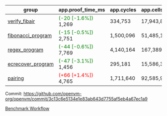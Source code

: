 | group | app.proof_time_ms | app.cycles | app.cells_used | leaf.proof_time_ms | leaf.cycles | leaf.cells_used |
| -- | -- | -- | -- | -- | -- | -- |
| [verify_fibair](https://github.com/openvm-org/openvm/blob/benchmark-results/benchmarks-pr/1438/verify_fibair-3c13c6e5134e1e83ab643d7755af5eb4a67ec1a9.md) |<span style='color: green'>(-20 [-1.6%])</span> 1,269 |  334,753 |  17,943,801 |- | - | - |
| [fibonacci_program](https://github.com/openvm-org/openvm/blob/benchmark-results/benchmarks-pr/1438/fibonacci-3c13c6e5134e1e83ab643d7755af5eb4a67ec1a9.md) |<span style='color: green'>(-15 [-0.5%])</span> 2,751 |  1,500,096 |  51,485,167 |- | - | - |
| [regex_program](https://github.com/openvm-org/openvm/blob/benchmark-results/benchmarks-pr/1438/regex-3c13c6e5134e1e83ab643d7755af5eb4a67ec1a9.md) |<span style='color: green'>(-44 [-0.6%])</span> 7,769 |  4,140,164 |  167,389,450 |- | - | - |
| [ecrecover_program](https://github.com/openvm-org/openvm/blob/benchmark-results/benchmarks-pr/1438/ecrecover-3c13c6e5134e1e83ab643d7755af5eb4a67ec1a9.md) |<span style='color: green'>(-47 [-3.1%])</span> 1,456 |  295,181 |  15,586,346 |- | - | - |
| [pairing](https://github.com/openvm-org/openvm/blob/benchmark-results/benchmarks-pr/1438/pairing-3c13c6e5134e1e83ab643d7755af5eb4a67ec1a9.md) |<span style='color: red'>(+66 [+1.4%])</span> 4,765 |  1,711,640 |  92,585,975 |- | - | - |


Commit: https://github.com/openvm-org/openvm/commit/3c13c6e5134e1e83ab643d7755af5eb4a67ec1a9

[Benchmark Workflow](https://github.com/openvm-org/openvm/actions/runs/13830968437)
